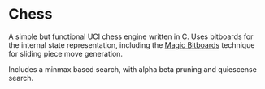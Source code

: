 # Chess
A simple but functional UCI chess engine written in C. 
Uses bitboards for the internal state representation, including the [Magic Bitboards](https://www.chessprogramming.org/Magic_Bitboards) technique for sliding piece move generation.

Includes a minmax based search, with alpha beta pruning and quiescense search. 
